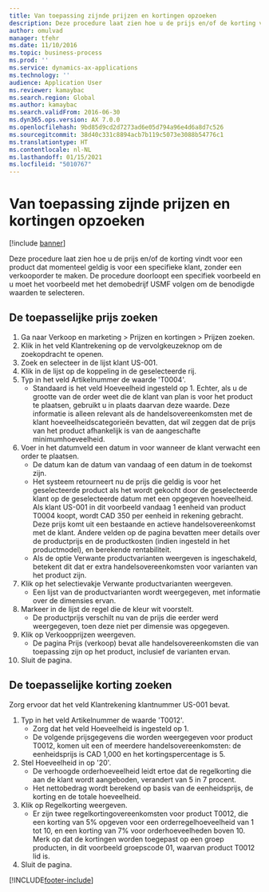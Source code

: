 ```yaml
---
title: Van toepassing zijnde prijzen en kortingen opzoeken
description: Deze procedure laat zien hoe u de prijs en/of de korting vindt voor een product dat momenteel geldig is voor een specifieke klant, zonder een verkooporder te maken.
author: omulvad
manager: tfehr
ms.date: 11/10/2016
ms.topic: business-process
ms.prod: ''
ms.service: dynamics-ax-applications
ms.technology: ''
audience: Application User
ms.reviewer: kamaybac
ms.search.region: Global
ms.author: kamaybac
ms.search.validFrom: 2016-06-30
ms.dyn365.ops.version: AX 7.0.0
ms.openlocfilehash: 9bd85d9cd2d7273ad6e05d794a96e4d6a8d7c526
ms.sourcegitcommit: 38d40c331c8894acb7b119c5073e3088b54776c1
ms.translationtype: HT
ms.contentlocale: nl-NL
ms.lasthandoff: 01/15/2021
ms.locfileid: "5010767"
---
```

# <a name="look-up-applicable-prices-and-discounts"></a>Van toepassing zijnde prijzen en kortingen opzoeken

[!include [banner](../../includes/banner.md)]

Deze procedure laat zien hoe u de prijs en/of de korting vindt voor een product dat momenteel geldig is voor een specifieke klant, zonder een verkooporder te maken. De procedure doorloopt een specifiek voorbeeld en u moet het voorbeeld met het demobedrijf USMF volgen om de benodigde waarden te selecteren.


## <a name="find-the-applicable-price"></a>De toepasselijke prijs zoeken
1. Ga naar Verkoop en marketing > Prijzen en kortingen > Prijzen zoeken.
2. Klik in het veld Klantrekening op de vervolgkeuzeknop om de zoekopdracht te openen.
3. Zoek en selecteer in de lijst klant US-001.
4. Klik in de lijst op de koppeling in de geselecteerde rij.
5. Typ in het veld Artikelnummer de waarde 'T0004'.
    * Standaard is het veld Hoeveelheid ingesteld op 1. Echter, als u de grootte van de order weet die de klant van plan is voor het product te plaatsen, gebruikt u in plaats daarvan deze waarde. Deze informatie is alleen relevant als de handelsovereenkomsten met de klant hoeveelheidscategorieën bevatten, dat wil zeggen dat de prijs van het product afhankelijk is van de aangeschafte minimumhoeveelheid.  
6. Voer in het datumveld een datum in voor wanneer de klant verwacht een order te plaatsen. 
    * De datum kan de datum van vandaag of een datum in de toekomst zijn.  
    * Het systeem retourneert nu de prijs die geldig is voor het geselecteerde product als het wordt gekocht door de geselecteerde klant op de geselecteerde datum met een opgegeven hoeveelheid. Als klant US-001 in dit voorbeeld vandaag 1 eenheid van product T0004 koopt, wordt CAD 350 per eenheid in rekening gebracht. Deze prijs komt uit een bestaande en actieve handelsovereenkomst met de klant.      Andere velden op de pagina bevatten meer details over de productprijs en de productkosten (indien ingesteld in het productmodel), en berekende rentabiliteit.  
    * Als de optie Verwante productvarianten weergeven is ingeschakeld, betekent dit dat er extra handelsovereenkomsten voor varianten van het product zijn.  
7. Klik op het selectievakje Verwante productvarianten weergeven.
    * Een lijst van de productvarianten wordt weergegeven, met informatie over de dimensies ervan.  
8. Markeer in de lijst de regel die de kleur wit voorstelt.
    * De productprijs verschilt nu van de prijs die eerder werd weergegeven, toen deze niet per dimensie was opgegeven.  
9. Klik op Verkoopprijzen weergeven.
    * De pagina Prijs (verkoop) bevat alle handelsovereenkomsten die van toepassing zijn op het product, inclusief de varianten ervan.  
10. Sluit de pagina.

## <a name="find-the-applicable-discount"></a>De toepasselijke korting zoeken
Zorg ervoor dat het veld Klantrekening klantnummer US-001 bevat.    
1. Typ in het veld Artikelnummer de waarde 'T0012'.
    * Zorg dat het veld Hoeveelheid is ingesteld op 1.  
    * De volgende prijsgegevens die worden weergegeven voor product T0012, komen uit een of meerdere handelsovereenkomsten: de eenheidsprijs is CAD 1,000 en het kortingspercentage is 5.  
2. Stel Hoeveelheid in op '20'.
    * De verhoogde orderhoeveelheid leidt ertoe dat de regelkorting die aan de klant wordt aangeboden, verandert van 5 in 7 procent.  
    * Het nettobedrag wordt berekend op basis van de eenheidsprijs, de korting en de totale hoeveelheid.  
3. Klik op Regelkorting weergeven.
    * Er zijn twee regelkortingovereenkomsten voor product T0012, die een korting van 5% opgeven voor een orderregelhoeveelheid van 1 tot 10, en een korting van 7% voor orderhoeveelheden boven 10. Merk op dat de kortingen worden toegepast op een groep producten, in dit voorbeeld groepscode 01, waarvan product T0012 lid is.  
4. Sluit de pagina.



[!INCLUDE[footer-include](../../../includes/footer-banner.md)]